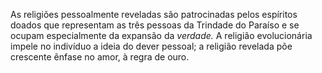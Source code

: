 ﻿As religiões pessoalmente reveladas são patrocinadas pelos espíritos doados que representam as três pessoas da Trindade do Paraíso e se ocupam especialmente da expansão da *verdade.* A religião evolucionária impele no indivíduo a ideia do dever pessoal; a religião revelada põe crescente ênfase no amor, à regra de ouro.